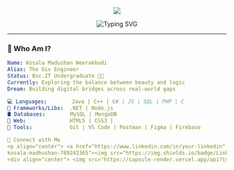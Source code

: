 <div align="center">

<img src="https://capsule-render.vercel.app/api?type=waving&color=0:6e00ff,100:00ffcc&height=200&section=header&text=Kosala%20Madushan&fontSize=40&fontColor=ffffff" />

</div>

<p align="center">
  <img src="https://readme-typing-svg.demolab.com?font=Fira+Code&weight=500&size=22&pause=1000&color=00FFC2&center=true&vCenter=true&width=435&lines=Code%2C+create%2C+repeat.;I+build+things+that+matter.;C%23+%7C+MySQL+%7C+React+%7C+Flutter" alt="Typing SVG" />
</p>

---

### 🌌 Who Am I?

```yaml
Name: Kosala Madushan Weerakkodi
Alias: The Div Engineer
Status: Bsc.IT Undergraduate 🧑‍🎓
Currently: Exploring the balance between beauty and logic
Dream: Building digital bridges across real-world gaps

💻 Languages:        Java | C++ | C# | JS | SQL | PHP | C
🧰 Frameworks/Libs:  .NET | Node.js
🛢️ Databases:        MySQL | MongoDB
🎨 Web:              HTML5 | CSS3 |
🧪 Tools:            Git | VS Code | Postman | Figma | Firebase

🔗 Connect with Me
<p align="center"> <a href="https://www.linkedin.com/in/your-linkedin" target="www.linkedin.com/in/
kosala-madhushan-789242365"><img src="https://img.shields.io/badge/LinkedIn-blue?style=for-the-badge&logo=linkedin" /> </p>
<div align="center"> <img src="https://capsule-render.vercel.app/api?type=waving&color=0:00ffcc,100:6e00ff&height=150&section=footer"/> </div> ```
